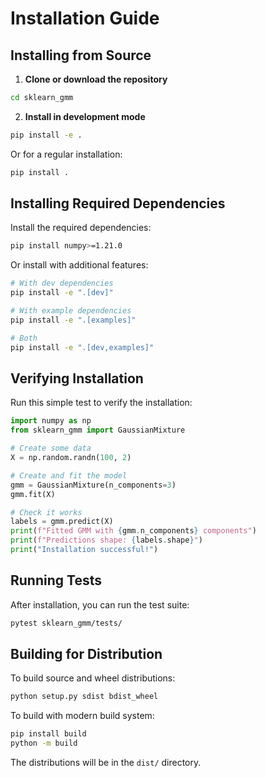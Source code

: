 # Installation Guide

## Installing from Source

1. **Clone or download the repository**

```bash
cd sklearn_gmm
```

2. **Install in development mode**

```bash
pip install -e .
```

Or for a regular installation:

```bash
pip install .
```

## Installing Required Dependencies

Install the required dependencies:

```bash
pip install numpy>=1.21.0
```

Or install with additional features:

```bash
# With dev dependencies
pip install -e ".[dev]"

# With example dependencies
pip install -e ".[examples]"

# Both
pip install -e ".[dev,examples]"
```

## Verifying Installation

Run this simple test to verify the installation:

```python
import numpy as np
from sklearn_gmm import GaussianMixture

# Create some data
X = np.random.randn(100, 2)

# Create and fit the model
gmm = GaussianMixture(n_components=3)
gmm.fit(X)

# Check it works
labels = gmm.predict(X)
print(f"Fitted GMM with {gmm.n_components} components")
print(f"Predictions shape: {labels.shape}")
print("Installation successful!")
```

## Running Tests

After installation, you can run the test suite:

```bash
pytest sklearn_gmm/tests/
```

## Building for Distribution

To build source and wheel distributions:

```bash
python setup.py sdist bdist_wheel
```

To build with modern build system:

```bash
pip install build
python -m build
```

The distributions will be in the `dist/` directory.

